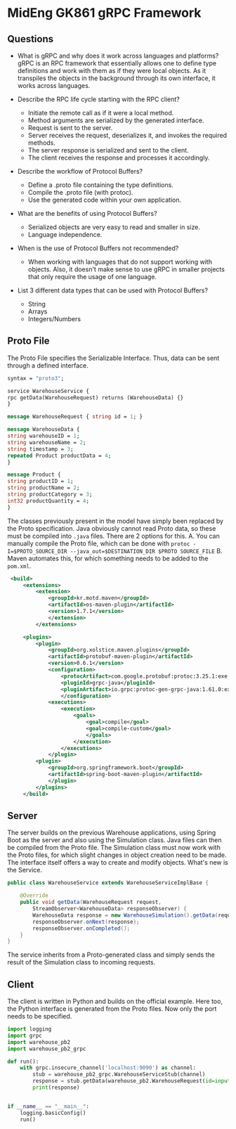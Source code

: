 # MidEng GK861 gRPC Framework

## Questions

- What is gRPC and why does it work across languages and platforms?
gRPC is an RPC framework that essentially allows one to define type definitions and work with them as if they were local objects. As it transpiles the objects in the background through its own interface, it works across languages.

- Describe the RPC life cycle starting with the RPC client?
    - Initiate the remote call as if it were a local method.
    - Method arguments are serialized by the generated interface.
    - Request is sent to the server.
    - Server receives the request, deserializes it, and invokes the required methods.
    - The server response is serialized and sent to the client.
    - The client receives the response and processes it accordingly.

- Describe the workflow of Protocol Buffers?
    - Define a .proto file containing the type definitions.
    - Compile the .proto file (with protoc).
    - Use the generated code within your own application.

- What are the benefits of using Protocol Buffers?
    - Serialized objects are very easy to read and smaller in size.
    - Language independence.

- When is the use of Protocol Buffers not recommended?
    - When working with languages that do not support working with objects. Also, it doesn't make sense to use gRPC in smaller projects that only require the usage of one language.

- List 3 different data types that can be used with Protocol Buffers?
    - String
    - Arrays
    - Integers/Numbers

## Proto File
The Proto File specifies the Serializable Interface. Thus, data can be sent through a defined interface.
```proto
syntax = "proto3";

service WarehouseService {
rpc getData(WarehouseRequest) returns (WarehouseData) {}
}

message WarehouseRequest { string id = 1; }

message WarehouseData {
string warehouseID = 1;
string warehouseName = 2;
string timestamp = 3;
repeated Product productData = 4;
}

message Product {
string productID = 1;
string productName = 2;
string productCategory = 3;
int32 productQuantity = 4;
}
```

The classes previously present in the model have simply been replaced by the Proto specification. Java obviously cannot read Proto data, so these must be compiled into `.java` files.
There are 2 options for this.
A. You can manually compile the Proto file, which can be done with ```protoc -I=$PROTO_SOURCE_DIR --java_out=$DESTINATION_DIR $PROTO SOURCE_FILE```
B. Maven automates this, for which something needs to be added to the `pom.xml`.

```xml
 <build>
     <extensions>
         <extension>
             <groupId>kr.motd.maven</groupId>
             <artifactId>os-maven-plugin</artifactId>
             <version>1.7.1</version>
             </extension>
         </extensions>

     <plugins>
         <plugin>
             <groupId>org.xolstice.maven.plugins</groupId>
             <artifactId>protobuf-maven-plugin</artifactId>
             <version>0.6.1</version>
             <configuration>
                 <protocArtifact>com.google.protobuf:protoc:3.25.1:exe:${os.detected.classifier}</protocArtifact>
                 <pluginId>grpc-java</pluginId>
                 <pluginArtifact>io.grpc:protoc-gen-grpc-java:1.61.0:exe:${os.detected.classifier}</pluginArtifact>
                 </configuration>
             <executions>
                 <execution>
                     <goals>
                         <goal>compile</goal>
                         <goal>compile-custom</goal>
                         </goals>
                     </execution>
                 </executions>
             </plugin>
         <plugin>
             <groupId>org.springframework.boot</groupId>
             <artifactId>spring-boot-maven-plugin</artifactId>
             </plugin>
         </plugins>
     </build>
```

## Server
The server builds on the previous Warehouse applications, using Spring Boot as the server and also using the Simulation class. Java files can then be compiled from the Proto file. The Simulation class must now work with the Proto files, for which slight changes in object creation need to be made. The interface itself offers a way to create and modify objects.
What's new is the Service.

```java
public class WarehouseService extends WarehouseServiceImplBase {

    @Override
    public void getData(WarehouseRequest request,
        StreamObserver<WarehouseData> responseObserver) {
        WarehouseData response = new WarehouseSimulation().getData(request.getId());
        responseObserver.onNext(response);
        responseObserver.onCompleted();
    }
}
```
The service inherits from a Proto-generated class and simply sends the result of the Simulation class to incoming requests.

## Client

The client is written in Python and builds on the official example. Here too, the Python interface is generated from the Proto files.
Now only the port needs to be specified.
``` python
import logging
import grpc
import warehouse_pb2 
import warehouse_pb2_grpc 

def run():
    with grpc.insecure_channel('localhost:9090') as channel:
        stub = warehouse_pb2_grpc.WarehouseServiceStub(channel)
        response = stub.getData(warehouse_pb2.WarehouseRequest(id=input()))
        print(response)


if __name__ == "__main__":
    logging.basicConfig()
    run()
```
